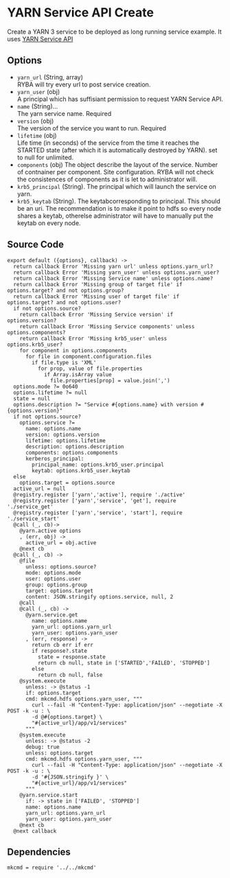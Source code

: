 
# YARN Service API Create

Create a YARN 3 service to be deployed as long running service example.
It uses [YARN Service API](http://hadoop.apache.org/docs/r3.1.0/hadoop-yarn/hadoop-yarn-site/yarn-service/YarnServiceAPI.html)

## Options

* `yarn_url` (String, array)    
  RYBA will try  every url to post service creation.
* `yarn_user` (obj)   
  A principal which has suffisiant permission to request YARN Service API.
* `name` (String)...    
  The yarn service name. Required   
* `version` (obj)   
The version of the service you want to run. Required  
* `lifetime` (obj)   
  Life time (in seconds) of the service from the time it reaches the STARTED state 
  (after which it is automatically destroyed by YARN). set to null for unlimited.
* `components` (obj)
  The object describe the layout of the service. Number of contnainer per component.
  Site configuration. RYBA will not check the consistences of components as it is
  let to administrator will.
* `krb5_principal` (String).
  The principal which will launch the service on yarn.   
* `krb5_keytab` (String).
  The keytabcorresponding to principal. This should be an uri. The recommendation is
  to make it point to hdfs so every node shares a keytab, otherelse administrator will have
  to manually put the keytab on every node.   

## Source Code

    export default ({options}, callback) ->
      return callback Error 'Missing yarn url' unless options.yarn_url?
      return callback Error 'Missing yarn_user' unless options.yarn_user?
      return callback Error 'Missing Service name' unless options.name?
      return callback Error 'Missing group of target file' if options.target? and not options.group?
      return callback Error 'Missing user of target file' if options.target? and not options.user?
      if not options.source?
        return callback Error 'Missing Service version' if options.version?
        return callback Error 'Missing Service components' unless options.components?
        return callback Error 'Missing krb5_user' unless options.krb5_user?
        for component in options.components
          for file in component.configuration.files
            if file.type is 'XML'
              for prop, value of file.properties
                if Array.isArray value
                  file.properties[prop] = value.join(',')
      options.mode ?= 0o640
      options.lifetime ?= null
      state = null
      options.description ?= "Service #{options.name} with version #{options.version}"
      if not options.source?
        options.service ?=
          name: options.name
          version: options.version
          lifetime: options.lifetime
          description: options.description
          components: options.components
          kerberos_principal:
            principal_name: options.krb5_user.principal
            keytab: options.krb5_user.keytab
      else
        options.target = options.source
      active_url = null
      @registry.register ['yarn','active'], require './active'
      @registry.register ['yarn','service', 'get'], require './service_get'
      @registry.register ['yarn','service', 'start'], require './service_start'
      @call (_, cb)->
        @yarn.active options
        , (err, obj) ->
          active_url = obj.active
        @next cb
      @call (_, cb) ->
        @file
          unless: options.source?
          mode: options.mode
          user: options.user
          group: options.group
          target: options.target
          content: JSON.stringify options.service, null, 2
        @call
        @call (_, cb) ->
          @yarn.service.get
            name: options.name
            yarn_url: options.yarn_url
            yarn_user: options.yarn_user
          , (err, response) ->
            return cb err if err
            if response?.state
              state = response.state
              return cb null, state in ['STARTED','FAILED', 'STOPPED']
            else
              return cb null, false
        @system.execute
          unless: -> @status -1
          if: options.target
          cmd: mkcmd.hdfs options.yarn_user, """
            curl --fail -H "Content-Type: application/json" --negotiate -X POST -k -u : \
            -d @#{options.target} \
            "#{active_url}/app/v1/services"
          """
        @system.execute
          unless: -> @status -2
          debug: true
          unless: options.target
          cmd: mkcmd.hdfs options.yarn_user, """
            curl --fail -H "Content-Type: application/json" --negotiate -X POST -k -u : \
            -d '#{JSON.stringify }' \
            "#{active_url}/app/v1/services"
          """
        @yarn.service.start
          if: -> state in ['FAILED', 'STOPPED']
          name: options.name
          yarn_url: options.yarn_url
          yarn_user: options.yarn_user
        @next cb
      @next callback

## Dependencies

    mkcmd = require '../../mkcmd'
